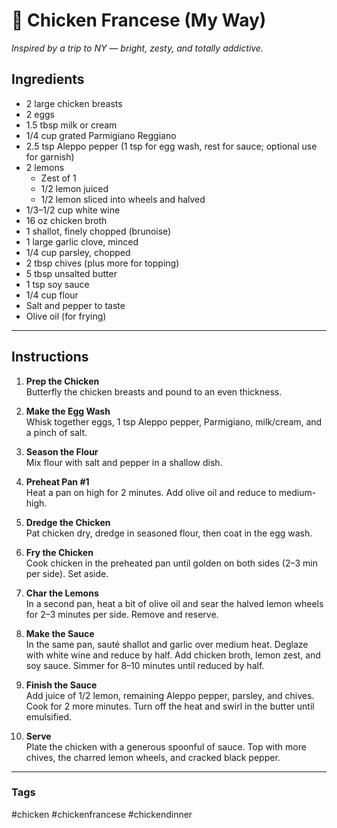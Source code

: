 # 🍋 Chicken Francese (My Way)  
*Inspired by a trip to NY — bright, zesty, and totally addictive.*

## Ingredients

- 2 large chicken breasts  
- 2 eggs  
- 1.5 tbsp milk or cream  
- 1/4 cup grated Parmigiano Reggiano  
- 2.5 tsp Aleppo pepper (1 tsp for egg wash, rest for sauce; optional use for garnish)  
- 2 lemons  
  - Zest of 1  
  - 1/2 lemon juiced  
  - 1/2 lemon sliced into wheels and halved  
- 1/3–1/2 cup white wine  
- 16 oz chicken broth  
- 1 shallot, finely chopped (brunoise)  
- 1 large garlic clove, minced  
- 1/4 cup parsley, chopped  
- 2 tbsp chives (plus more for topping)  
- 5 tbsp unsalted butter  
- 1 tsp soy sauce  
- 1/4 cup flour  
- Salt and pepper to taste  
- Olive oil (for frying)

---

## Instructions

1. **Prep the Chicken**  
   Butterfly the chicken breasts and pound to an even thickness.

2. **Make the Egg Wash**  
   Whisk together eggs, 1 tsp Aleppo pepper, Parmigiano, milk/cream, and a pinch of salt.

3. **Season the Flour**  
   Mix flour with salt and pepper in a shallow dish.

4. **Preheat Pan #1**  
   Heat a pan on high for 2 minutes. Add olive oil and reduce to medium-high.

5. **Dredge the Chicken**  
   Pat chicken dry, dredge in seasoned flour, then coat in the egg wash.

6. **Fry the Chicken**  
   Cook chicken in the preheated pan until golden on both sides (2–3 min per side). Set aside.

7. **Char the Lemons**  
   In a second pan, heat a bit of olive oil and sear the halved lemon wheels for 2–3 minutes per side. Remove and reserve.

8. **Make the Sauce**  
   In the same pan, sauté shallot and garlic over medium heat. Deglaze with white wine and reduce by half. Add chicken broth, lemon zest, and soy sauce. Simmer for 8–10 minutes until reduced by half.

9. **Finish the Sauce**  
   Add juice of 1/2 lemon, remaining Aleppo pepper, parsley, and chives. Cook for 2 more minutes. Turn off the heat and swirl in the butter until emulsified.

10. **Serve**  
    Plate the chicken with a generous spoonful of sauce. Top with more chives, the charred lemon wheels, and cracked black pepper.

---

### Tags  
#chicken #chickenfrancese #chickendinner